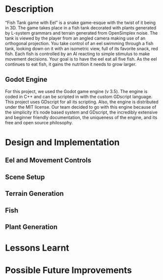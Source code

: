 # Description
“Fish Tank game with Eel” is a snake game-esque with the twist of it being in 3D. The game takes place in a fish tank decorated with plants generated by L-system grammars and terrain generated from OpenSimplex noise. The tank is viewed by the player from an angled camera making use of an orthogonal projection. You take control of an eel swimming through a fish tank, looking down on it with an isometric view, full of its favorite snack, red fish. Each fish is controlled by an AI reacting to simple stimulus to make movement decisions. Your goal is to have the eel eat all five fish. As the eel continues to eat fish, it gains the nutrition it needs to grow larger.

## Godot Engine
For this project, we used the Godot game engine (v 3.5). The engine is coded in C++ and can be scripted in with the custom GDscript language. This project uses GDscript for all its scripting. Also, the engine is distributed under the MIT license. Our team decided to go with this engine because of the simplicity it’s node based system and GDscript, the incredibly extensive and beginner friendly documentation, the uniqueness of the engine, and its free and open source philosophy.

# Design and Implementation
## Eel and Movement Controls
## Scene Setup
## Terrain Generation
## Fish
## Plant Generation

# Lessons Learnt

# Possible Future Improvements
